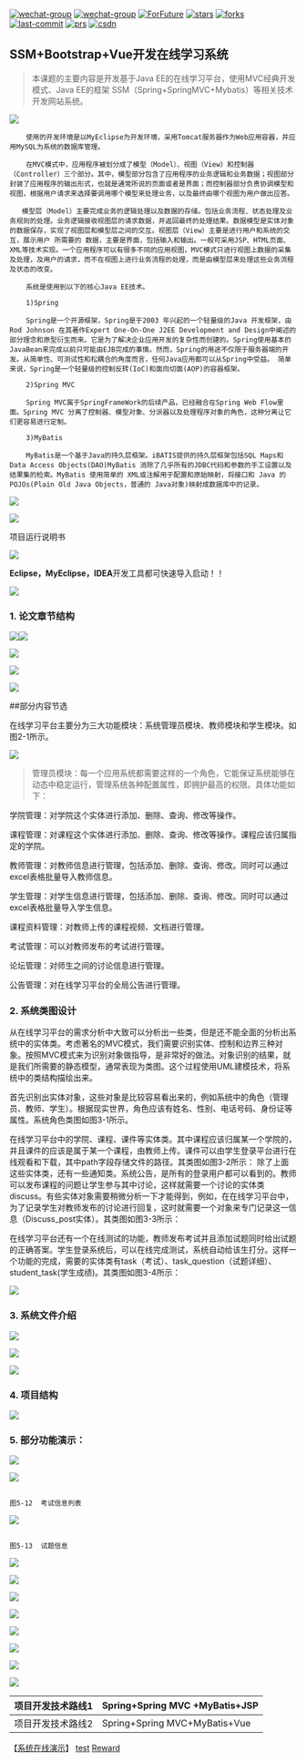 [![wechat-group](https://badgen.net/badge/language/SSM+Vue)](https://github.com/spring-projects/spring-boot)
[![wechat-group](https://badgen.net/badge/demo/演示)](http://ganquanzhong.top/learn)
[![ForFuture](https://badgen.net/badge/ForFuture/gqzdev/cyan)](http://ganquanzhong.top)
[![stars](https://badgen.net/github/stars/gqzdev/learn)](https://github.com/gqzdev/learn)
[![forks](https://badgen.net/github/forks/gqzdev/learn)](https://github.com/gqzdev/learn)
[![last-commit](https://badgen.net/github/last-commit/gqzdev/learn)](https://github.com/gqzdev/learn)
[![prs](https://badgen.net/github/prs/gqzdev/learn)](https://github.com/gqzdev/learn)
[![csdn](https://badgen.net/badge/blog/ganquanzhong/red)](https://blog.csdn.net/ganquanzhong)
## SSM+Bootstrap+Vue开发在线学习系统

> 本课题的主要内容是开发基于Java EE的在线学习平台，使用MVC经典开发模式、Java EE的框架     SSM（Spring+SpringMVC+Mybatis）等相关技术开发网站系统。

![](https://img-blog.csdnimg.cn/2019040515365773.png)

        使用的开发环境是以MyEclipse为开发环境，采用Tomcat服务器作为Web应用容器，并应用MySQL为系统的数据库管理。
    
        在MVC模式中，应用程序被划分成了模型（Model）、视图（View）和控制器（Controller）三个部分。其中，模型部分包含了应用程序的业务逻辑和业务数据；视图部分封装了应用程序的输出形式，也就是通常所说的页面或者是界面；而控制器部分负责协调模型和视图，根据用户请求来选择要调用哪个模型来处理业务，以及最终由哪个视图为用户做出应答。
    
       模型层（Model）主要完成业务的逻辑处理以及数据的存储。包括业务流程、状态处理及业务规则的处理。业务逻辑接收视图层的请求数据，并返回最终的处理结果。数据模型是实体对象的数据保存，实现了视图层和模型层之间的交互。视图层（View）主要是进行用户和系统的交互，展示用户 所需要的 数据，主要是界面，包括输入和输出。一般可采用JSP、HTML页面、XML等技术实现。一个应用程序可以有很多不同的应用视图，MVC模式只进行视图上数据的采集及处理，及用户的请求，而不在视图上进行业务流程的处理，而是由模型层来处理这些业务流程及状态的改变。
    
        系统是使用到以下的核心Java EE技术。
    
        1)Spring
    
        Spring是一个开源框架，Spring是于2003 年兴起的一个轻量级的Java 开发框架，由Rod Johnson 在其著作Expert One-On-One J2EE Development and Design中阐述的部分理念和原型衍生而来。它是为了解决企业应用开发的复杂性而创建的。Spring使用基本的JavaBean来完成以前只可能由EJB完成的事情。然而，Spring的用途不仅限于服务器端的开发。从简单性、可测试性和松耦合的角度而言，任何Java应用都可以从Spring中受益。 简单来说，Spring是一个轻量级的控制反转(IoC)和面向切面(AOP)的容器框架。
    
        2)Spring MVC
    
        Spring MVC属于SpringFrameWork的后续产品，已经融合在Spring Web Flow里面。Spring MVC 分离了控制器、模型对象、分派器以及处理程序对象的角色，这种分离让它们更容易进行定制。
    
        3)MyBatis
    
        MyBatis是一个基于Java的持久层框架。iBATIS提供的持久层框架包括SQL Maps和Data Access Objects(DAO)MyBatis 消除了几乎所有的JDBC代码和参数的手工设置以及结果集的检索。MyBatis 使用简单的 XML或注解用于配置和原始映射，将接口和 Java 的POJOs(Plain Old Java Objects，普通的 Java对象)映射成数据库中的记录。

![](https://img-blog.csdnimg.cn/20190407204026158.png)

![](https://img-blog.csdnimg.cn/20190423160259425.png)

 

项目运行说明书

![](https://img-blog.csdnimg.cn/20190410125549146.png?x-oss-process=image/watermark,type_ZmFuZ3poZW5naGVpdGk,shadow_10,text_aHR0cHM6Ly9ibG9nLmNzZG4ubmV0L2dhbnF1YW56aG9uZw==,size_16,color_FFFFFF,t_70)

**Eclipse，MyEclipse，IDEA**开发工具都可快速导入启动！！ 

![](https://img-blog.csdnimg.cn/20191121142140293.png)

### 1. 论文章节结构

![](https://img-blog.csdnimg.cn/20190410124634868.png?x-oss-process=image/watermark,type_ZmFuZ3poZW5naGVpdGk,shadow_10,text_aHR0cHM6Ly9ibG9nLmNzZG4ubmV0L2dhbnF1YW56aG9uZw==,size_16,color_FFFFFF,t_70)![](https://img-blog.csdnimg.cn/20190410124650581.png?x-oss-process=image/watermark,type_ZmFuZ3poZW5naGVpdGk,shadow_10,text_aHR0cHM6Ly9ibG9nLmNzZG4ubmV0L2dhbnF1YW56aG9uZw==,size_16,color_FFFFFF,t_70)

![](https://imgconvert.csdnimg.cn/aHR0cHM6Ly91cGxvYWQtaW1hZ2VzLmppYW5zaHUuaW8vdXBsb2FkX2ltYWdlcy84OTI4NjQ3LTM4ZWFjZjkyZjA3ZTcwM2UucG5nP2ltYWdlTW9ncjIvYXV0by1vcmllbnQvc3RyaXAlN0NpbWFnZVZpZXcyLzIvdy8xMjQw?x-oss-process=image/format,png)

![](https://img-blog.csdnimg.cn/20190828170049680.png?x-oss-process=image/watermark,type_ZmFuZ3poZW5naGVpdGk,shadow_10,text_aHR0cHM6Ly9ibG9nLmNzZG4ubmV0L2dhbnF1YW56aG9uZw==,size_16,color_FFFFFF,t_70)

![](https://img-blog.csdnimg.cn/20190828170227715.png?x-oss-process=image/watermark,type_ZmFuZ3poZW5naGVpdGk,shadow_10,text_aHR0cHM6Ly9ibG9nLmNzZG4ubmV0L2dhbnF1YW56aG9uZw==,size_16,color_FFFFFF,t_70)

##部分内容节选

在线学习平台主要分为三大功能模块：系统管理员模块、教师模块和学生模块。如图2-1所示。

![](https://img-blog.csdnimg.cn/20190430121553602.png?x-oss-process=image/watermark,type_ZmFuZ3poZW5naGVpdGk,shadow_10,text_aHR0cHM6Ly9ibG9nLmNzZG4ubmV0L2dhbnF1YW56aG9uZw==,size_16,color_FFFFFF,t_70)

> 管理员模块：每一个应用系统都需要这样的一个角色，它能保证系统能够在动态中稳定运行，管理系统各种配置属性，即拥护最高的权限。具体功能如下：

学院管理：对学院这个实体进行添加、删除、查询、修改等操作。

课程管理：对课程这个实体进行添加、删除、查询、修改等操作。课程应该归属指定的学院。

教师管理：对教师信息进行管理，包括添加、删除、查询、修改。同时可以通过excel表格批量导入教师信息。

学生管理：对学生信息进行管理，包括添加、删除、查询、修改。同时可以通过excel表格批量导入学生信息。

课程资料管理：对教师上传的课程视频、文档进行管理。

考试管理：可以对教师发布的考试进行管理。

论坛管理：对师生之间的讨论信息进行管理。

公告管理：对在线学习平台的全局公告进行管理。 

### 2. 系统类图设计

从在线学习平台的需求分析中大致可以分析出一些类，但是还不能全面的分析出系统中的实体类。考虑著名的MVC模式，我们需要识别实体、控制和边界三种对象。按照MVC模式来为识别对象做指导，是非常好的做法。对象识别的结果，就是我们所需要的静态模型，通常表现为类图。这个过程使用UML建模技术，将系统中的类结构描绘出来。

首先识别出实体对象，这些对象是比较容易看出来的，例如系统中的角色（管理员、教师、学生）。根据现实世界，角色应该有姓名、性别、电话号码、身份证等属性。系统角色类图如图3-1所示。                                                                         

在线学习平台中的学院、课程、课件等实体类。其中课程应该归属某一个学院的，并且课件的应该是属于某一个课程，由教师上传。课件可以由学生登录平台进行在线观看和下载，其中path字段存储文件的路径。其类图如图3-2所示：                                     除了上面这些实体类，还有一些通知类。系统公告，是所有的登录用户都可以看到的。教师可以发布课程的问题让学生参与其中讨论，这样就需要一个讨论的实体类discuss。有些实体对象需要稍微分析一下才能得到，例如，在在线学习平台中，为了记录学生对教师发布的讨论进行回复，这时就需要一个对象来专门记录这一信息（Discuss_post实体）。其类图如图3-3所示：
    
在线学习平台还有一个在线测试的功能，教师发布考试并且添加试题同时给出试题的正确答案。学生登录系统后，可以在线完成测试，系统自动给该生打分。这样一个功能的完成，需要的实体类有task（考试）、task_question（试题详细）、student_task(学生成绩)。其类图如图3-4所示：

![](https://img-blog.csdnimg.cn/20190410133310347.png?x-oss-process=image/watermark,type_ZmFuZ3poZW5naGVpdGk,shadow_10,text_aHR0cHM6Ly9ibG9nLmNzZG4ubmV0L2dhbnF1YW56aG9uZw==,size_16,color_FFFFFF,t_70)

### 3. 系统文件介绍

![](https://img-blog.csdnimg.cn/20190425114923753.png?x-oss-process=image/watermark,type_ZmFuZ3poZW5naGVpdGk,shadow_10,text_aHR0cHM6Ly9ibG9nLmNzZG4ubmV0L2dhbnF1YW56aG9uZw==,size_16,color_FFFFFF,t_70)

![](https://img-blog.csdnimg.cn/20190425114749398.png?x-oss-process=image/watermark,type_ZmFuZ3poZW5naGVpdGk,shadow_10,text_aHR0cHM6Ly9ibG9nLmNzZG4ubmV0L2dhbnF1YW56aG9uZw==,size_16,color_FFFFFF,t_70)

![](https://img-blog.csdnimg.cn/20190413192525411.png?x-oss-process=image/watermark,type_ZmFuZ3poZW5naGVpdGk,shadow_10,text_aHR0cHM6Ly9ibG9nLmNzZG4ubmV0L2dhbnF1YW56aG9uZw==,size_16,color_FFFFFF,t_70)

 

 

### 4. 项目结构

![](https://img-blog.csdnimg.cn/20190414172244284.png?x-oss-process=image/watermark,type_ZmFuZ3poZW5naGVpdGk,shadow_10,text_aHR0cHM6Ly9ibG9nLmNzZG4ubmV0L2dhbnF1YW56aG9uZw==,size_16,color_FFFFFF,t_70)

###  5. 部分功能演示：

![](https://img-blog.csdnimg.cn/20190414171705165.png?x-oss-process=image/watermark,type_ZmFuZ3poZW5naGVpdGk,shadow_10,text_aHR0cHM6Ly9ibG9nLmNzZG4ubmV0L2dhbnF1YW56aG9uZw==,size_16,color_FFFFFF,t_70)

![](https://img-blog.csdnimg.cn/20190410124424880.png?x-oss-process=image/watermark,type_ZmFuZ3poZW5naGVpdGk,shadow_10,text_aHR0cHM6Ly9ibG9nLmNzZG4ubmV0L2dhbnF1YW56aG9uZw==,size_16,color_FFFFFF,t_70)

                                                                                     图5-12  考试信息列表

![](https://img-blog.csdnimg.cn/20190410124424903.png?x-oss-process=image/watermark,type_ZmFuZ3poZW5naGVpdGk,shadow_10,text_aHR0cHM6Ly9ibG9nLmNzZG4ubmV0L2dhbnF1YW56aG9uZw==,size_16,color_FFFFFF,t_70)

                                                                                       图5-13  试题信息

![](https://img-blog.csdnimg.cn/20190414171820764.png?x-oss-process=image/watermark,type_ZmFuZ3poZW5naGVpdGk,shadow_10,text_aHR0cHM6Ly9ibG9nLmNzZG4ubmV0L2dhbnF1YW56aG9uZw==,size_16,color_FFFFFF,t_70)

![](https://img-blog.csdnimg.cn/20190424111040735.png?x-oss-process=image/watermark,type_ZmFuZ3poZW5naGVpdGk,shadow_10,text_aHR0cHM6Ly9ibG9nLmNzZG4ubmV0L2dhbnF1YW56aG9uZw==,size_16,color_FFFFFF,t_70)

![](https://img-blog.csdnimg.cn/20190424222502945.png?x-oss-process=image/watermark,type_ZmFuZ3poZW5naGVpdGk,shadow_10,text_aHR0cHM6Ly9ibG9nLmNzZG4ubmV0L2dhbnF1YW56aG9uZw==,size_16,color_FFFFFF,t_70)

![](https://img-blog.csdnimg.cn/2019042316051256.png?x-oss-process=image/watermark,type_ZmFuZ3poZW5naGVpdGk,shadow_10,text_aHR0cHM6Ly9ibG9nLmNzZG4ubmV0L2dhbnF1YW56aG9uZw==,size_16,color_FFFFFF,t_70)

![](https://img-blog.csdnimg.cn/20190410131144859.png?x-oss-process=image/watermark,type_ZmFuZ3poZW5naGVpdGk,shadow_10,text_aHR0cHM6Ly9ibG9nLmNzZG4ubmV0L2dhbnF1YW56aG9uZw==,size_16,color_FFFFFF,t_70)

![](https://img-blog.csdnimg.cn/20190423160649931.png?x-oss-process=image/watermark,type_ZmFuZ3poZW5naGVpdGk,shadow_10,text_aHR0cHM6Ly9ibG9nLmNzZG4ubmV0L2dhbnF1YW56aG9uZw==,size_16,color_FFFFFF,t_70)

![](https://img-blog.csdnimg.cn/20190423161024283.png?x-oss-process=image/watermark,type_ZmFuZ3poZW5naGVpdGk,shadow_10,text_aHR0cHM6Ly9ibG9nLmNzZG4ubmV0L2dhbnF1YW56aG9uZw==,size_16,color_FFFFFF,t_70)

![](https://img-blog.csdnimg.cn/2019040516181414.png?x-oss-process=image/watermark,type_ZmFuZ3poZW5naGVpdGk,shadow_10,text_aHR0cHM6Ly9ibG9nLmNzZG4ubmV0L2dhbnF1YW56aG9uZw==,size_16,color_FFFFFF,t_70)

| 项目开发技术路线1 | Spring+Spring MVC +MyBatis+JSP |
| ----------------- | ------------------------------ |
| 项目开发技术路线2 | Spring+Spring MVC+MyBatis+Vue  |

【[系统在线演示](http://ganquanzhong.top/learn)】 [test](http://ganquanzhong.top/index/test/)   [ Reward](http://ganquanzhong.top/index/Reward.html)
